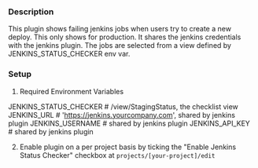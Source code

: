 ### Description

This plugin shows failing jenkins jobs when users try to create a new deploy. This only shows for production. It shares the jenkins credentials with the jenkins plugin. The jobs are selected from a view defined by JENKINS_STATUS_CHECKER env var.

### Setup

1. Required Environment Variables

JENKINS_STATUS_CHECKER # /view/StagingStatus, the checklist view
JENKINS_URL            # 'https://jenkins.yourcompany.com', shared by jenkins plugin
JENKINS_USERNAME       # shared by jenkins plugin
JENKINS_API_KEY        # shared by jenkins plugin

2. Enable plugin on a per project basis by ticking the "Enable Jenkins Status Checker" checkbox at `projects/[your-project]/edit`
